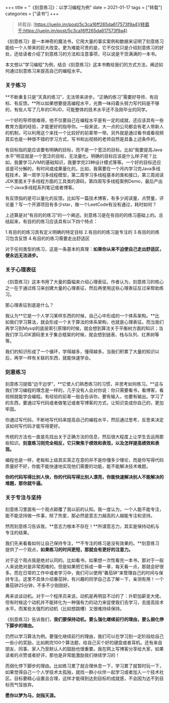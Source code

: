 +++
title = "《刻意练习》：以学习编程为例"
date = 2021-01-17
tags = ["转载"]
categories = ["读书"]
+++

> 转载自: [https://juejin.im/post/5c3ca16ff265da617573f9a4](转载于:https://juejin.im/post/5c3ca16ff265da617573f9a4)

《刻意练习》是一本神奇的魔法书，它用大量的事实案例和数据来证明了刻意练习能给一个人带来的巨大改变。更为难能可贵的是，它不仅仅只是介绍刻意练习的好处，还给读者介绍了刻意练习的方法和注意事项，可以说是干货满满的一本书。

本文想以“学习编程”为例，结合《刻意练习》这本书教给我们的方式方法，阐述如何通过刻意练习来提高自己的编程水平。

### 关于练习
**不断重复只是“天真的练习”，无法带来进步。“正确的练习”需要好导师、有目标、有反馈。**所以如果想要提高编程水平，光靠一味闷着头努力写代码是不够的，有些人写了几年的CRUD，可能整体的技术水平还不及刚毕业的同学。

一个好的导师很难得，他不仅要自己在编程水平是有一定的成就，还应该具有一些教育方面的经验，才能更好的指导你。一般来说，大一点的公司都会有老人带新人的机制，可以利用这个来找一个比较好的前辈带一带。另外就是通过看书或看视频其实也是一种很不错的学习方式，写书和出视频的老师自然是具备上述条件的。

有目标指的是应该要有明确的目标，而不是一个宽泛的目标。比如“我要提高Java水平”明显就是一个宽泛的目标，无法量化。明确的目标应该是什么样子呢？比如，我要学习JVM的基础知识，我要学完23种设计模式等等。一个好的目标还应该是可分解的，有时间或成果量化的。比如，我需要在一个月内学习完Java多线程技术，第一周学习多线程模型，第二周学习多线程基本的类和接口，第三周阅读JDK里面关于多线程方面的工具类的源码，第四周写多线程案例Demo，最后产出一个Java多线程系列笔记或者博客。

有反馈指的是可以量化的反馈。比如写一篇技术博客，有多少阅读量，点赞量，评论量？写一个开源项目有多少star，做一个LeetCode有没有通过，耗时如何？

上述算是对“有目的的练习”的一个阐述。刻意练习是在有目的的练习基础上的。总结起来，有目的的练习应该具有以下四个特点：

1.有目的的练习具有定义明确的特定目标
2.有目的的练习是专注的
3.有目的的练习包含反馈
4.有目的的练习需要走出舒适区

对于任何类型的练习，这是一条基本的真理：**如果你从来不迫使自己走出舒适区，便永远无法进步。**

### 关于心理表征
《刻意练习》这本书用了大量的篇幅来介绍心理表征。作者认为，刻意练习的核心之一在于通过练习来创建大量的心理表征，然后再使用这些心理表征反过来帮助练习。

那心理表征到底是什么？

我认为**它是一个人学习某样东西的时候，自己心中形成的一个体系架构。**比如我们学习算法，就会形成一个关于算法的体系架构，也就是心理表征。而当我们再学习到Mysql的底层索引原理的时候，就会想到算法关于平衡树方面的知识；当我们学习JDK源码里关于集合框架的时候，就会想到链表、栈与队列、红黑树等等。

我们的知识形成了一个循环，学得越多，懂得越多。当我们积累了大量的知识以后，再学一样有关联的东西，就能快速学会。

### 刻意练习
刻意练习提倡“边干边学”，**它使人们熟悉练习的习惯，并思考如何练习。**这与我们学习编程的理念是一样的，几乎没有人会对你说：你只需要看书，看博客，看视频就能学会编程。有经验的前辈一般会告诉你，要有输入，也要有输出。学习了的东西，要通过写代码或者做笔记或者写博客的方式，让知识变成你自己的，更加牢固。

你通过写代码，不断地写代码来提高自己的编程水平，然后通过思考，反思来决定该如何写代码才能写得更好。

传统的方法也一直是先找出关于正确方法的信息，然后很大程度上让学生去运用那些知识。**刻意练习则完全相反，它只聚焦于绩效和表现，以及怎样提高绩效和表现。**

编程也是一样，老板和上级其实真正在意的并不是你懂多少理论，而是你写得代码质量好不好，你能不能快速地实现他们需要的功能，能不能解决技术难题。

**你的代码写得比别人快，你的代码写得比别人漂亮，你能快速解决别人不能解决的难题，那你就牛逼。**

### 关于专注与坚持
刻意练习里面有一个观点颠覆了我以前的认知。我一度认为，一个人能不能专注，能不能坚持做一件事，除了热爱，那必然是意志力越高的人越能专注和坚持。

然而刻意练习告诉我，**意志力根本不存在！**所谓意志力，其实是保持动机与专注的结果。

我们先来看看如何让自己保持专注，**不专注的练习是没有效果的。**刻意练习提供了一个观点，**如果练习的时间更短，那就会有更好的注意力。**

对于这个观点我是绝对认同的。比如看书，如果想一次性看完一本书，那对于一般人来说绝对是非常困难的。但是如果把它拆成一章一章，每天看一点，那就会好很多。而在日常的工作中或者学习中，我们可以使用“番茄钟”来管理自己的时间与保持专注。这里不具体介绍番茄钟，有兴趣的同学自己去了解一下，亲测有用！一个番茄钟25分钟，不多不少刚刚好。

再来谈谈动机。对于一个程序员来说，动机是再明显不过的了：升职加薪变大佬。但有时候这个动机并不能转化为一种强有力的动力来促使我们去学习，去提高技术水平。而某些太强烈的动机（比如想跳槽）又很难持续保持。

《刻意练习》告诉我们，**我们要保持动机，要么强化继续前行的理由，要么弱化停下脚步的理由。**

仍然以学习算法为例。要强化继续前行的理由，我们可以在学习到一定阶段给自己一些小的奖励，比如刷完100个算法题，给自己买个好的键盘或者耳机。还有来自朋友、同事、家人乃至默认人的鼓励也很重要。我在网上写博客分享给大家，如果读者的点赞或者好评，那也是非常能激励我们继续学习的！

而弱化停下脚步的理由。比如练习累了就合理休息一下，学习累了就暂时玩一下，如果觉得自己一个人学技术太孤独，就找一群小伙伴一起学习或者加入一个技术社区。目标要精心设置且合理，这样才能得到达到目标的成就感，不会因为达不到目标而气馁放弃。

**愿你以梦为马，剑指天涯。**
